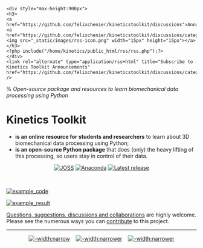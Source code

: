 ```{margin}
<div style="max-height:900px">
<h3>
<a href="https://github.com/felixchenier/kineticstoolkit/discussions">Announcements</a>
<a href="https://github.com/felixchenier/kineticstoolkit/discussions/categories/announcements.atom"><img src="_static/images/rss-icon.png" width="15px" height="15px"></a>
</h3>
<?php include("/home/kinetics/public_html/rss/rss.php");?>
</div>
<link rel="alternate" type="application/rss+html" title="Subscribe to Kinetics Toolkit Announcements" href="https://github.com/felixchenier/kineticstoolkit/discussions/categories/announcements.atom" />
```

% *Open-source package and resources to learn biomechanical data processing using Python*

# Kinetics Toolkit

- **is an online resource for students and researchers** to learn about 3D biomechanical data processing using Python;
- **is an open-source Python package** that does (only) the heavy lifting of this processing, so users stay in control of their data.

<div align="center">
<a href="https://doi.org/10.21105/joss.03714"><img src="https://joss.theoj.org/papers/10.21105/joss.03714/status.svg" alt="JOSS"></a>
<a href="https://anaconda.org/conda-forge/kineticstoolkit"><img src="https://anaconda.org/conda-forge/kineticstoolkit/badges/version.svg" alt="Anaconda"></a>
<a href="https://anaconda.org/conda-forge/kineticstoolkit"><img src="https://anaconda.org/conda-forge/kineticstoolkit/badges/latest_release_date.svg" alt="Latest release"></a>
</div>

   

[![example_code](_static/images/index_example.png)](kinematics_load_visualize.md)

[![example_result](_static/images/frontpage.gif)](kinematics_load_visualize.md)


[Questions, suggestions, discussions and collaborations](https://github.com/felixchenier/kineticstoolkit/discussions) are highly welcome. Please see the numerous ways you can [contribute](dev_contributing.md) to this project.

-----------

<div align="center">
<a class="reference external" href="https://felixchenier.uqam.ca"><img alt="-width:narrow" src="_static/images/logo_mosa.png"></a>
&nbsp;&nbsp;&nbsp;<a class="reference external" href="https://uqam.ca"><img alt="-width:narrower" src="_static/images/logo_uqam.png"></a>
&nbsp;&nbsp;&nbsp;<a class="reference external" href="https://crir.ca"><img alt="-width:narrower" src="_static/images/logo_crir.jpg"></a>
</div>

